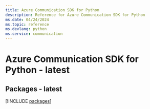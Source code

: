 ```yaml
---
title: Azure Communication SDK for Python
description: Reference for Azure Communication SDK for Python
ms.date: 04/24/2024
ms.topic: reference
ms.devlang: python
ms.service: communication
---
```

# Azure Communication SDK for Python - latest
## Packages - latest
[!INCLUDE [packages](communication-index.md)]